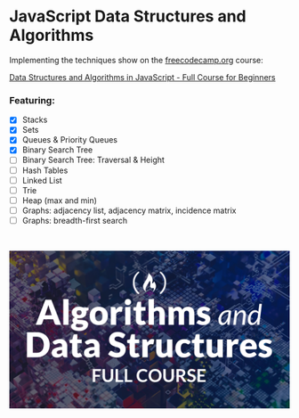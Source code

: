 # JavaScript Data Structures and Algorithms 

Implementing the techniques show on the [freecodecamp.org](https://www.freecodecamp.org/news/algorithms-and-data-structures-free-treehouse-course/) course:

[Data Structures and Algorithms in JavaScript - Full Course for Beginners](https://www.youtube.com/watch?v=t2CEgPsws3U)

### Featuring:

- [x] Stacks
- [x] Sets
- [x] Queues & Priority Queues
- [x] Binary Search Tree
- [ ] Binary Search Tree: Traversal & Height
- [ ] Hash Tables
- [ ] Linked List
- [ ] Trie
- [ ] Heap (max and min)
- [ ] Graphs: adjacency list, adjacency matrix, incidence matrix
- [ ] Graphs: breadth-first search

</br>

![course banner](assets/dsa.png)
